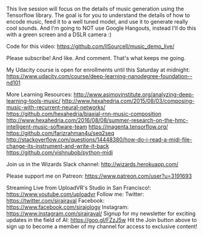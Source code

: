 This live session will focus on the details of music generation using the Tensorflow library. The goal is for you to understand the details of how to encode music, feed it to a well tuned model, and use it to generate really cool sounds. And I'm going to NOT use Google Hangouts, instead I'll do this with a green screen and a DSLR camera :)

Code for this video:
https://github.com/llSourcell/music_demo_live/

Please subscribe! And like. And comment. That's what keeps me going. 

My Udacity course is open for enrollments until this Saturday at midnight:
https://www.udacity.com/course/deep-learning-nanodegree-foundation--nd101

More Learning Resources:
http://www.asimovinstitute.org/analyzing-deep-learning-tools-music/
http://www.hexahedria.com/2015/08/03/composing-music-with-recurrent-neural-networks/
https://github.com/hexahedria/biaxial-rnn-music-composition
http://www.hexahedria.com/2016/08/08/summer-research-on-the-hmc-intelligent-music-software-team
https://magenta.tensorflow.org/
https://github.com/farizrahman4u/seq2seq
http://stackoverflow.com/questions/14448380/how-do-i-read-a-midi-file-change-its-instrument-and-write-it-back
https://github.com/vishnubob/python-midi

Join us in the Wizards Slack channel:
http://wizards.herokuapp.com/

Please support me on Patreon: 
https://www.patreon.com/user?u=3191693

Streaming Live from UploadVR's Studio in San Francisco!: https://www.youtube.com/uploadvr
Follow me:
Twitter: https://twitter.com/sirajraval
Facebook: https://www.facebook.com/sirajology Instagram: https://www.instagram.com/sirajraval/ 
Signup for my newsletter for exciting updates in the field of AI:
https://goo.gl/FZzJ5w
Hit the Join button above to sign up to become a member of my channel for access to exclusive content!